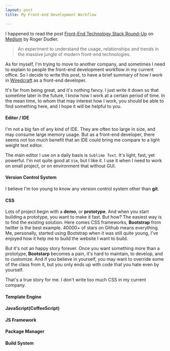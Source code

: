 ```yaml
---
layout: post
title: My Front-end Development Workflow

---
```


I happened to read the post [Front-End Technology Stack Round-Up](https://medium.com/@rogerdudler/front-end-technology-stack-survey-2014-809f7a8c92f3) on [Medium](https://medium.com) by Roger Dudler.

> An experiment to understand the usage, relationships and trends in the massive jungle of modern front-end technologies.

As for myself, I'm trying to move to another company, and sometimes I need to explain to people the front-end development workflow in my current office. So I decide to write this post, to have a brief summary of how I work in [Wiredcraft](http://wiredcraft.com) as a front-end developer.

It's far from being great, and it's nothing fancy. I just write it down so that sometime later in the future, I know how I work at a certain period of time. In the mean time, to whom that may interest how I work, you should be able to find something here, and I hope it will be helpful to you.

#### Editor / IDE

I'm not a big fan of any kind of IDE. They are often too large in size, and may consume large memory usage. But as a front-end developer, there seems not too much benefit that an IDE could bring me compare to a light weight text editor.

The main editor I use on a daily basis is `Sublime Text`. It's light, fast, yet powerful. I'm not quite good at `Vim`, but I like it. I use it when I need to work on small project, or on environment that without GUI.

#### Version Control System

I believe I'm too young to know any version control system other than **git**.

#### CSS

Lots of project begin with a **demo**, or **prototype**. And when you start building a prototype, you want to make it fast. But how? The easiest way is to find the existing solution. Here comes CSS frameworks, **Bootstrap** from twitter is the best example. 40000+ of stars on Github means everything. Me, personally, started using Bootstrap when it was still quite young, I've enjoyed how it help me to build the website I want to build.

But it's not an happy story forever. Once you want something more than a prototype, **Bootstarp** becomes a pain, it's hard to maintain, to develop, and to customize. And if you believe in yourself, you may want to override some of the class from it, but you only ends up with code that you hate even by yourself.

That's a true story for me. I don't write too much CSS in my current company. 

#### Template Engine

#### JavaScript(CoffeeScript)

#### JS Framework

#### Package Manager

#### Build System

